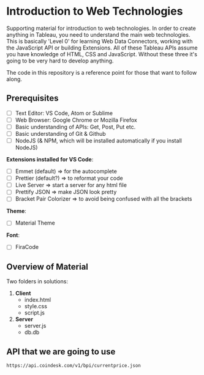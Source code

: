# **Introduction to Web Technologies**

Supporting material for introduction to web technologies. In order to create anything in Tableau, you need to understand the main web technologies. This is basically 'Level 0' for learning Web Data Connectors, working with the JavaScript API or building Extensions. All of these Tableau APIs assume you have knowledge of HTML, CSS and JavaScript. Without these three it's going to be very hard to develop anything.

The code in this repository is a reference point for those that want to follow along.

## **Prerequisites**

- [ ] Text Editor: VS Code, Atom or Sublime
- [ ] Web Browser: Google Chrome or Mozilla Firefox
- [ ] Basic understanding of APIs: Get, Post, Put etc.
- [ ] Basic understanding of Git & Github
- [ ] NodeJS (& NPM, which will be installed automatically if you install NodeJS)

**Extensions installed for VS Code**:

- [ ] Emmet (default) => for the autocomplete
- [ ] Prettier (default?) => to reformat your code
- [ ] Live Server => start a server for any html file
- [ ] Prettify JSON => make JSON look pretty
- [ ] Bracket Pair Colorizer => to avoid being confused with all the brackets

**Theme**:

- [ ] Material Theme

**Font**:

- [ ] FiraCode

## Overview of Material

Two folders in solutions:

1. **Client**
   - index.html
   - style.css
   - script.js
2. **Server**
   - server.js
   - db.db

## API that we are going to use

```
https://api.coindesk.com/v1/bpi/currentprice.json

```
